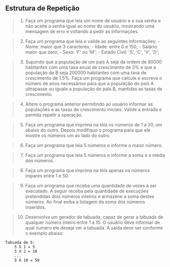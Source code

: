 
## Estrutura de Repetição

>1.  Faça um programa que leia um nome de usuário e a sua senha e não aceite a senha igual ao nome do usuário, mostrando uma mensagem de erro e voltando a pedir as informações.

>2.  Faça um programa que leia e valide as seguintes informações:
    -  Nome: maior que 3 caracteres;
    -  Idade: entre 0 e 150;
    - Salário: maior que zero;
    -  Sexo: 'F' ou 'M';
    -  Estado Civil: 'S', 'C', 'V', 'D';

>3.  Supondo que a população de um país A seja da ordem de 80000 habitantes com uma taxa anual de crescimento de 3% e que a população de B seja 200000 habitantes com uma taxa de crescimento de 1.5%. Faça um programa que calcule e escreva o número de anos necessários para que a população do país A ultrapasse ou iguale a população do país B, mantidas as taxas de crescimento.

>4.  Altere o programa anterior permitindo ao usuário informar as populações e as taxas de crescimento iniciais. Valide a entrada e permita repetir a operação.

>5.  Faça um programa que imprima na tela os números de 1 a 20, um abaixo do outro. Depois modifique o programa para que ele mostre os números um ao lado do outro.

>6.  Faça um programa que leia 5 números e informe o maior número.

>7.  Faça um programa que leia 5 números e informe a soma e a média dos números.

>8.  Faça um programa que imprima na tela apenas os números ímpares entre 1 e 50.

>9.  Faça um programa que receba uma quantidade de vezes à ser executado. A seguir receba pela quantidade de execuções pretendidas dois números inteiros e armazene a soma destes números. Ao final exiba a listagem da soma dos números inseridos.

>10.  Desenvolva um gerador de tabuada, capaz de gerar a tabuada de qualquer número inteiro entre 1 a 10. O usuário deve informar de qual numero ele deseja ver a tabuada. A saída deve ser conforme o exemplo abaixo:

``` 
Tabuada de 5:
	5 X 1 = 5
    5 X 2 = 10
    ...
    5 X 10 = 50